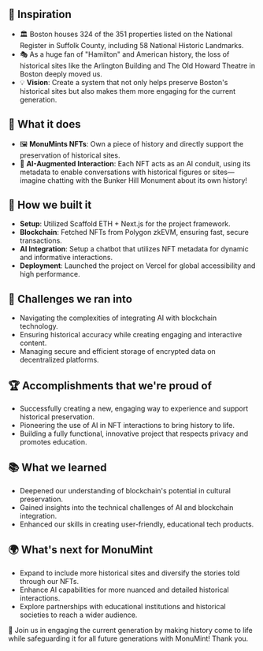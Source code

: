 ## 🌟 Inspiration
- 🏛️ Boston houses 324 of the 351 properties listed on the National Register in Suffolk County, including 58 National Historic Landmarks.
- 🎭 As a huge fan of "Hamilton" and American history, the loss of historical sites like the Arlington Building and The Old Howard Theatre in Boston deeply moved us.
- 💡 **Vision**: Create a system that not only helps preserve Boston's historical sites but also makes them more engaging for the current generation.

## 🚀 What it does
- 🖼️ **MonuMints NFTs**: Own a piece of history and directly support the preservation of historical sites.
- 🤖 **AI-Augmented Interaction**: Each NFT acts as an AI conduit, using its metadata to enable conversations with historical figures or sites—imagine chatting with the Bunker Hill Monument about its own history!

## 🔧 How we built it
- **Setup**: Utilized Scaffold ETH + Next.js for the project framework.
- **Blockchain**: Fetched NFTs from Polygon zkEVM, ensuring fast, secure transactions.
- **AI Integration**: Setup a chatbot that utilizes NFT metadata for dynamic and informative interactions.
- **Deployment**: Launched the project on Vercel for global accessibility and high performance.

## 🚧 Challenges we ran into
- Navigating the complexities of integrating AI with blockchain technology.
- Ensuring historical accuracy while creating engaging and interactive content.
- Managing secure and efficient storage of encrypted data on decentralized platforms.

## 🏆 Accomplishments that we're proud of
- Successfully creating a new, engaging way to experience and support historical preservation.
- Pioneering the use of AI in NFT interactions to bring history to life.
- Building a fully functional, innovative project that respects privacy and promotes education.

## 📚 What we learned
- Deepened our understanding of blockchain's potential in cultural preservation.
- Gained insights into the technical challenges of AI and blockchain integration.
- Enhanced our skills in creating user-friendly, educational tech products.

## 🌍 What's next for MonuMint
- Expand to include more historical sites and diversify the stories told through our NFTs.
- Enhance AI capabilities for more nuanced and detailed historical interactions.
- Explore partnerships with educational institutions and historical societies to reach a wider audience.

🎉 Join us in engaging the current generation by making history come to life while safeguarding it for all future generations with MonuMint! Thank you.
